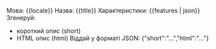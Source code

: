 Мова: {{locale}}
Назва: {{title}}
Характеристики: {{features | json}}
Згенеруй:
- короткий опис (short)
- HTML опис (html)
Віддай у форматі JSON: {"short":"...","html":"..."}